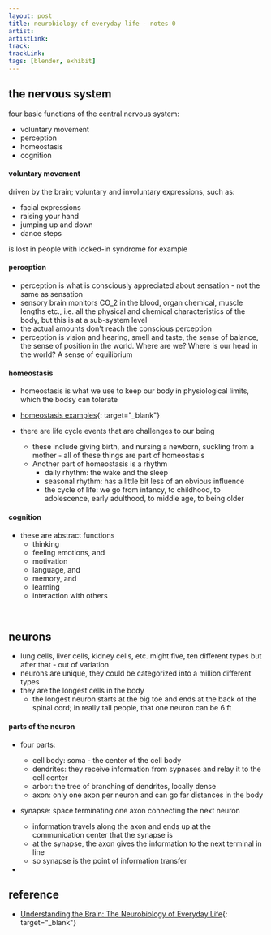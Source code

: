 ```yaml
---
layout: post
title: neurobiology of everyday life - notes 0
artist: 
artistLink: 
track: 
trackLink: 
tags: [blender, exhibit]
---
```



## the nervous system 

four basic functions of the central nervous system:
- voluntary movement
- perception
- homeostasis
- cognition 

#### voluntary movement

driven by the brain; voluntary and involuntary expressions, such as:
- facial expressions
- raising your hand
- jumping up and down
- dance steps 

is lost in people with locked-in syndrome for example

#### perception

- perception is what is consciously appreciated about sensation - not the same as sensation 
- sensory brain monitors CO_2 in the blood, organ chemical, muscle lengths etc., i.e. all the physical and chemical characteristics of the body, but this is at a sub-system level 
- the actual amounts don't reach the conscious perception 
- perception is vision and hearing, smell and taste, the sense of balance, the sense of position in the world. Where are we? Where is our head in the world? A sense of equilibrium

#### homeostasis

- homeostasis is what we use to keep our body in physiological limits, which the bodsy can tolerate
- [homeostasis examples](https://examples.yourdictionary.com/homeostasis-examples.html){: target="_blank"}

- there are life cycle events that are challenges to our being
    - these include giving birth, and nursing a newborn, suckling from a mother - all of these things are part of homeostasis
    - Another part of homeostasis is a rhythm
        - daily rhythm: the wake and the sleep
        - seasonal rhythm: has a little bit less of an obvious influence
        - the cycle of life: we go from infancy, to childhood, to adolescence, early adulthood, to middle age, to being older
        
#### cognition

- these are abstract functions
    - thinking 
    - feeling emotions, and 
    - motivation
    - language, and 
    - memory, and 
    - learning
    - interaction with others

<br>

## neurons

- lung cells, liver cells, kidney cells, etc. might five, ten different types but after that - out of variation
- neurons are unique, they could be categorized into a million different types 
- they are the longest cells in the body 
    - the longest neuron starts at the big toe and ends at the back of the spinal cord; in really tall people, that one neuron can be 6 ft 

#### parts of the neuron

- four parts:
    - cell body: soma - the center of the cell body
    - dendrites: they receive information from sypnases and relay it to the cell center
    - arbor: the tree of branching of dendrites, locally dense 
    - axon: only one axon per neuron and can go far distances in the body

- synapse: space terminating one axon connecting the next neuron
    - information travels along the axon and ends up at the communication center that the synapse is
    - at the synapse, the axon gives the information to the next terminal in line
    - so synapse is the point of information transfer

- 


## reference

- [Understanding the Brain: The Neurobiology of Everyday Life](https://www.coursera.org/learn/neurobiology/home/welcome){: target="_blank"}